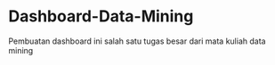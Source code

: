 # Dashboard-Data-Mining
Pembuatan dashboard ini salah satu tugas besar dari mata kuliah data mining
